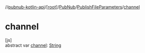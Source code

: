 //[pubnub-kotlin-api](../../../../index.md)/[[root]](../../index.md)/[PubNub](../index.md)/[PublishFileParameters](index.md)/[channel](channel.md)

# channel

[js]\
abstract var [channel](channel.md): [String](https://kotlinlang.org/api/core/kotlin-stdlib/kotlin/-string/index.html)

